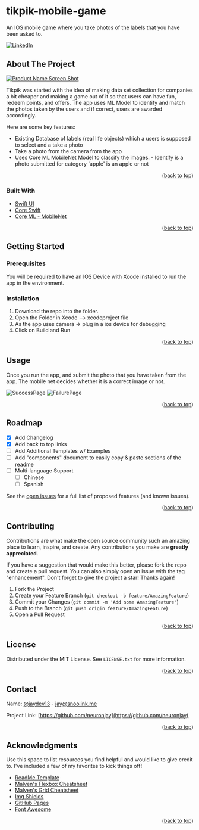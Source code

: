 # tikpik-mobile-game
An IOS mobile game where you take photos of the labels that you have been asked to. 

<!-- PROJECT SHIELDS -->
<!--
*** I'm using markdown "reference style" links for readability.
*** Reference links are enclosed in brackets [ ] instead of parentheses ( ).
*** See the bottom of this document for the declaration of the reference variables
*** for contributors-url, forks-url, etc. This is an optional, concise syntax you may use.
*** https://www.markdownguide.org/basic-syntax/#reference-style-links
-->

[![LinkedIn][linkedin-shield]][linkedin-url]

<!-- ABOUT THE PROJECT -->
## About The Project

[![Product Name Screen Shot][product-screenshot1]](https://github.com/neuronjay)

Tikpik was started with the idea of making data set collection for companies a bit cheaper and making a game out of it so that users can have fun, redeem points, and offers.  The app uses ML Model to identify and match the photos taken by the users and if correct, users are awarded accordingly. 

Here are some key features:
* Existing Database of labels (real life objects) which a users is supposed to select and a take a photo
* Take a photo from the camera from the app
* Uses Core ML MobileNet Model to classify the images. - Identify is a photo submitted for category 'apple' is an apple or not 

<p align="right">(<a href="#top">back to top</a>)</p>

### Built With

* [Swift UI](https://developer.apple.com/xcode/swiftui/)
* [Core Swift](https://developer.apple.com/swift/)
* [Core ML - MobileNet](https://developer.apple.com/documentation/coreml)

<p align="right">(<a href="#top">back to top</a>)</p>

<!-- GETTING STARTED -->
## Getting Started

### Prerequisites

You will be required to have an IOS Device with Xcode installed to run the app in the environment.

### Installation

1. Download the repo into the folder.
2. Open the Folder in Xcode --> xcodeproject file 
3. As the app uses camera -> plug in a ios device for debugging
4. Click on Build and Run

<p align="right">(<a href="#top">back to top</a>)</p>

<!-- USAGE EXAMPLES -->
## Usage

Once you run the app, and submit the photo that you have taken from the app.
The mobile net decides whether it is a correct image or not.

![SuccessPage](https://raw.githubusercontent.com/NeuronJay/tikpik-mobile-game/main/images/screenshot5.jpeg)
![FailurePage](https://raw.githubusercontent.com/NeuronJay/tikpik-mobile-game/main/images/screenshot6.jpeg)

<p align="right">(<a href="#top">back to top</a>)</p>


<!-- ROADMAP -->
## Roadmap

- [x] Add Changelog
- [x] Add back to top links
- [ ] Add Additional Templates w/ Examples
- [ ] Add "components" document to easily copy & paste sections of the readme
- [ ] Multi-language Support
    - [ ] Chinese
    - [ ] Spanish

See the [open issues](https://github.com/neuronjay/tikpik-mobile-game/issues) for a full list of proposed features (and known issues).

<p align="right">(<a href="#top">back to top</a>)</p>

<!-- CONTRIBUTING -->
## Contributing

Contributions are what make the open source community such an amazing place to learn, inspire, and create. Any contributions you make are **greatly appreciated**.

If you have a suggestion that would make this better, please fork the repo and create a pull request. You can also simply open an issue with the tag "enhancement".
Don't forget to give the project a star! Thanks again!

1. Fork the Project
2. Create your Feature Branch (`git checkout -b feature/AmazingFeature`)
3. Commit your Changes (`git commit -m 'Add some AmazingFeature'`)
4. Push to the Branch (`git push origin feature/AmazingFeature`)
5. Open a Pull Request

<p align="right">(<a href="#top">back to top</a>)</p>

<!-- LICENSE -->
## License
Distributed under the MIT License. See `LICENSE.txt` for more information.

<p align="right">(<a href="#top">back to top</a>)</p>

<!-- CONTACT -->
## Contact

Name: [@jaydev13](https://twitter.com/jaydev13) - jay@snoolink.me

Project Link: [https://github.com/neuronjay](https://github.com/neuronjay)

<p align="right">(<a href="#top">back to top</a>)</p>

<!-- ACKNOWLEDGMENTS -->
## Acknowledgments

Use this space to list resources you find helpful and would like to give credit to. I've included a few of my favorites to kick things off!

* [ReadMe Template]([https://choosealicense.com](https://github.com/othneildrew/Best-README-Template))
* [Malven's Flexbox Cheatsheet](https://flexbox.malven.co/)
* [Malven's Grid Cheatsheet](https://grid.malven.co/)
* [Img Shields](https://shields.io)
* [GitHub Pages](https://pages.github.com)
* [Font Awesome](https://fontawesome.com)

<p align="right">(<a href="#top">back to top</a>)</p>

<!-- MARKDOWN LINKS & IMAGES -->
<!-- https://www.markdownguide.org/basic-syntax/#reference-style-links -->
[linkedin-shield]: https://img.shields.io/badge/-LinkedIn-black.svg?style=for-the-badge&logo=linkedin&colorB=555
[linkedin-url]: https://linkedin.com/in/jaydev13
[product-screenshot1]: images/screenshot1.png
[product-screenshot2]: images/screenshot2.png
[product-screenshot3]: images/screenshot3.png

